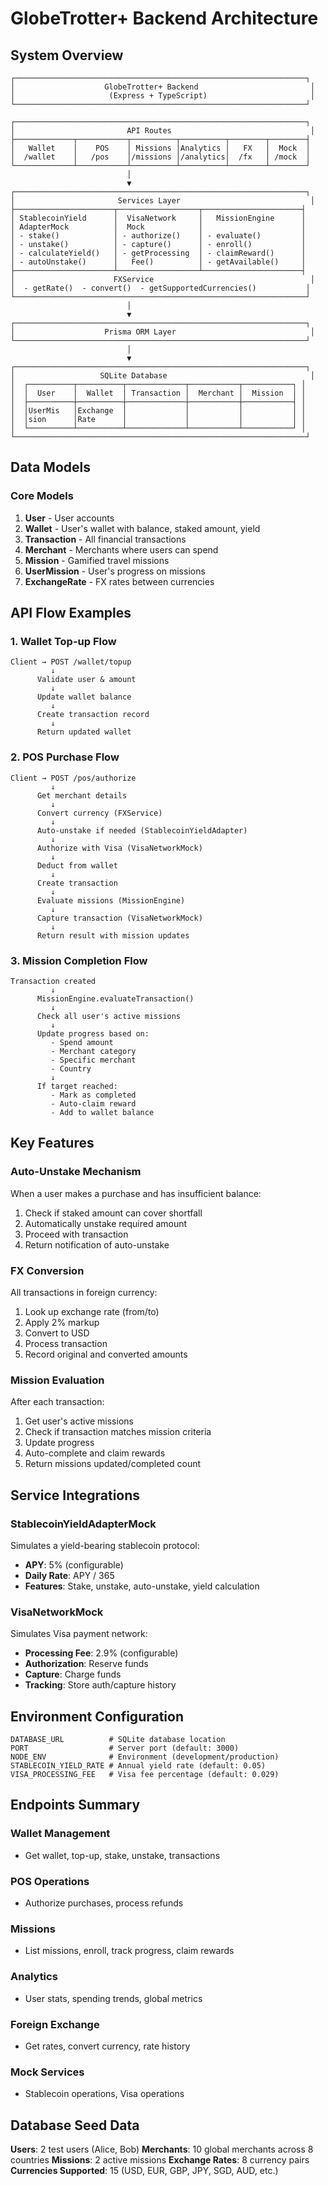 # GlobeTrotter+ Backend Architecture

## System Overview

```
┌─────────────────────────────────────────────────────────────────┐
│                    GlobeTrotter+ Backend                         │
│                     (Express + TypeScript)                       │
└─────────────────────────────────────────────────────────────────┘

┌─────────────────────────────────────────────────────────────────┐
│                         API Routes                               │
├─────────────┬───────────┬──────────┬──────────┬────────┬────────┤
│   Wallet    │    POS    │ Missions │Analytics │   FX   │  Mock  │
│  /wallet    │   /pos    │/missions │/analytics│  /fx   │ /mock  │
└─────────────┴───────────┴──────────┴──────────┴────────┴────────┘
                          │
                          ▼
┌─────────────────────────────────────────────────────────────────┐
│                       Services Layer                             │
├──────────────────────┬──────────────────┬──────────────────────┤
│ StablecoinYield      │  VisaNetwork     │   MissionEngine      │
│ AdapterMock          │  Mock            │                      │
│ - stake()            │ - authorize()    │ - evaluate()         │
│ - unstake()          │ - capture()      │ - enroll()           │
│ - calculateYield()   │ - getProcessing  │ - claimReward()      │
│ - autoUnstake()      │   Fee()          │ - getAvailable()     │
├──────────────────────┴──────────────────┴──────────────────────┤
│                      FXService                                   │
│  - getRate()  - convert()  - getSupportedCurrencies()           │
└─────────────────────────────────────────────────────────────────┘
                          │
                          ▼
┌─────────────────────────────────────────────────────────────────┐
│                    Prisma ORM Layer                              │
└─────────────────────────────────────────────────────────────────┘
                          │
                          ▼
┌─────────────────────────────────────────────────────────────────┐
│                   SQLite Database                                │
│  ┌──────────┬──────────┬─────────────┬───────────┬───────────┐ │
│  │  User    │  Wallet  │ Transaction │  Merchant │  Mission  │ │
│  ├──────────┼──────────┼─────────────┼───────────┼───────────┤ │
│  │UserMis   │Exchange  │             │           │           │ │
│  │sion      │Rate      │             │           │           │ │
│  └──────────┴──────────┴─────────────┴───────────┴───────────┘ │
└─────────────────────────────────────────────────────────────────┘
```

## Data Models

### Core Models
1. **User** - User accounts
2. **Wallet** - User's wallet with balance, staked amount, yield
3. **Transaction** - All financial transactions
4. **Merchant** - Merchants where users can spend
5. **Mission** - Gamified travel missions
6. **UserMission** - User's progress on missions
7. **ExchangeRate** - FX rates between currencies

## API Flow Examples

### 1. Wallet Top-up Flow
```
Client → POST /wallet/topup
         ↓
      Validate user & amount
         ↓
      Update wallet balance
         ↓
      Create transaction record
         ↓
      Return updated wallet
```

### 2. POS Purchase Flow
```
Client → POST /pos/authorize
         ↓
      Get merchant details
         ↓
      Convert currency (FXService)
         ↓
      Auto-unstake if needed (StablecoinYieldAdapter)
         ↓
      Authorize with Visa (VisaNetworkMock)
         ↓
      Deduct from wallet
         ↓
      Create transaction
         ↓
      Evaluate missions (MissionEngine)
         ↓
      Capture transaction (VisaNetworkMock)
         ↓
      Return result with mission updates
```

### 3. Mission Completion Flow
```
Transaction created
         ↓
      MissionEngine.evaluateTransaction()
         ↓
      Check all user's active missions
         ↓
      Update progress based on:
         - Spend amount
         - Merchant category
         - Specific merchant
         - Country
         ↓
      If target reached:
         - Mark as completed
         - Auto-claim reward
         - Add to wallet balance
```

## Key Features

### Auto-Unstake Mechanism
When a user makes a purchase and has insufficient balance:
1. Check if staked amount can cover shortfall
2. Automatically unstake required amount
3. Proceed with transaction
4. Return notification of auto-unstake

### FX Conversion
All transactions in foreign currency:
1. Look up exchange rate (from/to)
2. Apply 2% markup
3. Convert to USD
4. Process transaction
5. Record original and converted amounts

### Mission Evaluation
After each transaction:
1. Get user's active missions
2. Check if transaction matches mission criteria
3. Update progress
4. Auto-complete and claim rewards
5. Return missions updated/completed count

## Service Integrations

### StablecoinYieldAdapterMock
Simulates a yield-bearing stablecoin protocol:
- **APY**: 5% (configurable)
- **Daily Rate**: APY / 365
- **Features**: Stake, unstake, auto-unstake, yield calculation

### VisaNetworkMock
Simulates Visa payment network:
- **Processing Fee**: 2.9% (configurable)
- **Authorization**: Reserve funds
- **Capture**: Charge funds
- **Tracking**: Store auth/capture history

## Environment Configuration

```env
DATABASE_URL          # SQLite database location
PORT                  # Server port (default: 3000)
NODE_ENV              # Environment (development/production)
STABLECOIN_YIELD_RATE # Annual yield rate (default: 0.05)
VISA_PROCESSING_FEE   # Visa fee percentage (default: 0.029)
```

## Endpoints Summary

### Wallet Management
- Get wallet, top-up, stake, unstake, transactions

### POS Operations
- Authorize purchases, process refunds

### Missions
- List missions, enroll, track progress, claim rewards

### Analytics
- User stats, spending trends, global metrics

### Foreign Exchange
- Get rates, convert currency, rate history

### Mock Services
- Stablecoin operations, Visa operations

## Database Seed Data

**Users**: 2 test users (Alice, Bob)
**Merchants**: 10 global merchants across 8 countries
**Missions**: 2 active missions
**Exchange Rates**: 8 currency pairs
**Currencies Supported**: 15 (USD, EUR, GBP, JPY, SGD, AUD, etc.)
